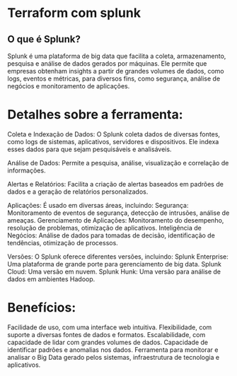 # Terraform com splunk

## O que é Splunk?
Splunk é uma plataforma de big data que facilita a coleta, armazenamento, pesquisa e análise de dados gerados por máquinas. Ele permite que empresas obtenham insights a partir de grandes volumes de dados, como logs, eventos e métricas, para diversos fins, como segurança, análise de negócios e monitoramento de aplicações.

# Detalhes sobre a ferramenta:

Coleta e Indexação de Dados:
O Splunk coleta dados de diversas fontes, como logs de sistemas, aplicativos, servidores e dispositivos. Ele indexa esses dados para que sejam pesquisáveis e analisáveis.

Análise de Dados:
Permite a pesquisa, análise, visualização e correlação de informações.

Alertas e Relatórios:
Facilita a criação de alertas baseados em padrões de dados e a geração de relatórios personalizados.

Aplicações:
É usado em diversas áreas, incluindo:
Segurança: Monitoramento de eventos de segurança, detecção de intrusões, análise de ameaças. 
Gerenciamento de Aplicações: Monitoramento do desempenho, resolução de problemas, otimização de aplicativos. 
Inteligência de Negócios: Análise de dados para tomadas de decisão, identificação de tendências, otimização de processos.

Versões:
O Splunk oferece diferentes versões, incluindo:
Splunk Enterprise: Uma plataforma de grande porte para gerenciamento de big data. 
Splunk Cloud: Uma versão em nuvem. 
Splunk Hunk: Uma versão para análise de dados em ambientes Hadoop.

# Benefícios:
Facilidade de uso, com uma interface web intuitiva. 
Flexibilidade, com suporte a diversas fontes de dados e formatos. 
Escalabilidade, com capacidade de lidar com grandes volumes de dados. 
Capacidade de identificar padrões e anomalias nos dados. 
Ferramenta para monitorar e analisar o Big Data gerado pelos sistemas, infraestrutura de tecnologia e aplicativos. 